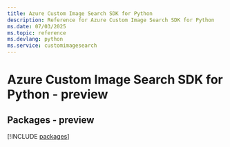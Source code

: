 ```yaml
---
title: Azure Custom Image Search SDK for Python
description: Reference for Azure Custom Image Search SDK for Python
ms.date: 07/03/2025
ms.topic: reference
ms.devlang: python
ms.service: customimagesearch
---
```

# Azure Custom Image Search SDK for Python - preview
## Packages - preview
[!INCLUDE [packages](custom-image-search-index.md)]